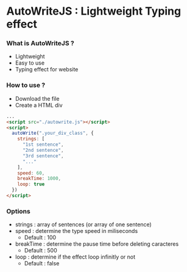 # AutoWriteJS : Lightweight Typing effect

### What is AutoWriteJS ?
- Lightweight
- Easy to use
- Typing effect for website

### How to use ?
- Download the file
- Create a HTML div

```html
...
<script src="./autowrite.js"></script>
<script>
  autoWrite(".your_div_class", {
    strings: [
      "1st sentence",
      "2nd sentence",
      "3rd sentence",
      "..."
    ],
    speed: 60,
    breakTime: 1000,
    loop: true
  })
</script>
```

### Options
- strings : array of sentences (or array of one sentence)
- speed : determine the type speed in miliseconds
  - Default : 100
- breakTime : determine the pause time before deleting caracteres
  - Default : 500
- loop : determine if the effect loop infinitly or not
  - Default : false
